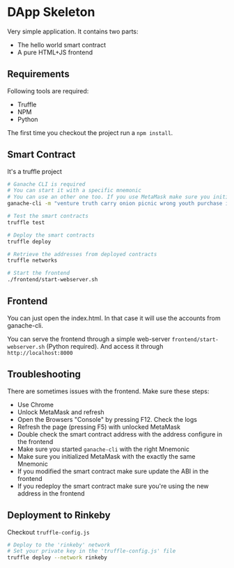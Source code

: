 # DApp Skeleton

Very simple application. It contains two parts:

- The hello world smart contract
- A pure HTML+JS frontend

## Requirements

Following tools are required:

- Truffle
- NPM
- Python

The first time you checkout the project run a `npm install`.

## Smart Contract

It's a truffle project

```bash
# Ganache CLI is required
# You can start it with a specific mnemonic
# You can use an other one too. If you use MetaMask make sure you initialize MM with the same Mnemonic
ganache-cli -m "venture truth carry onion picnic wrong youth purchase injury cloud security danger"

# Test the smart contracts
truffle test

# Deploy the smart contracts
truffle deploy

# Retrieve the addresses from deployed contracts
truffle networks

# Start the frontend
./frontend/start-webserver.sh
```

## Frontend

You can just open the index.html. In that case it will use the accounts from ganache-cli.

You can serve the frontend through a simple web-server `frontend/start-webserver.sh` (Python required). And access it through `http://localhost:8000`

## Troubleshooting

There are sometimes issues with the frontend. Make sure these steps:

- Use Chrome
- Unlock MetaMask and refresh
- Open the Browsers "Console" by pressing F12. Check the logs
- Refresh the page (pressing F5) with unlocked MetaMask
- Double check the smart contract address with the address configure in the frontend
- Make sure you started `ganache-cli` with the right Mnemonic
- Make sure you initialized MetaMask with the exactly the same Mnemonic
- If you modified the smart contract make sure update the ABI in the frontend
- If you redeploy the smart contract make sure you're using the new address in the frontend

## Deployment to Rinkeby

Checkout `truffle-config.js`

```bash
# Deploy to the 'rinkeby' network
# Set your private key in the 'truffle-config.js' file
truffle deploy --network rinkeby
```
